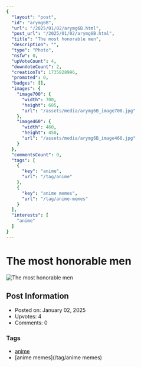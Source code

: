 ```yaml
---
{
  "layout": "post",
  "id": "arymg6B",
  "url": "/2025/01/02/arymg6B.html",
  "post_url": "/2025/01/02/arymg6B.html",
  "title": "The most honorable men",
  "description": "",
  "type": "Photo",
  "nsfw": 0,
  "upVoteCount": 4,
  "downVoteCount": 2,
  "creationTs": 1735828996,
  "promoted": 0,
  "badges": [],
  "images": {
    "image700": {
      "width": 700,
      "height": 685,
      "url": "/assets/media/arymg6B_image700.jpg"
    },
    "image460": {
      "width": 460,
      "height": 450,
      "url": "/assets/media/arymg6B_image460.jpg"
    }
  },
  "commentsCount": 0,
  "tags": [
    {
      "key": "anime",
      "url": "/tag/anime"
    },
    {
      "key": "anime memes",
      "url": "/tag/anime-memes"
    }
  ],
  "interests": [
    "anime"
  ]
}
---
```


# The most honorable men

![The most honorable men](/assets/media/arymg6B_image700.jpg)

## Post Information

- Posted on: January 02, 2025
- Upvotes: 4
- Comments: 0

### Tags

- [anime](/tag/anime)
- [anime memes](/tag/anime memes)

